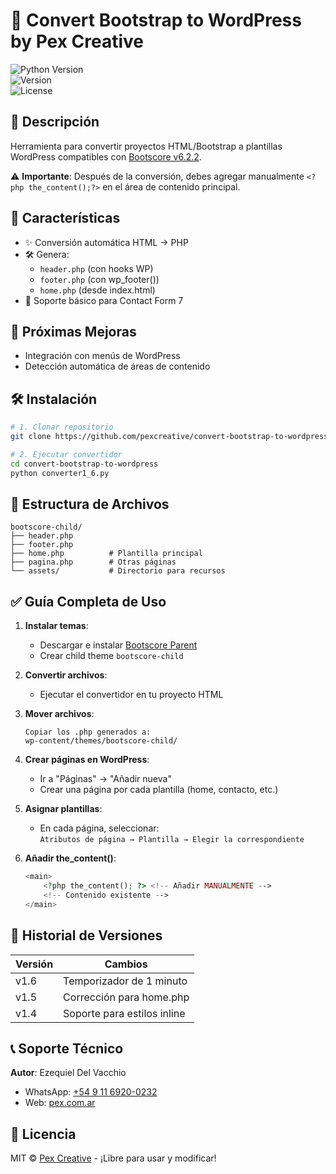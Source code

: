 # 🚀 Convert Bootstrap to WordPress by Pex Creative  
![Python Version](https://img.shields.io/badge/python-3.6%2B-blue)  
![Version](https://img.shields.io/badge/version-1.6-orange)  
![License](https://img.shields.io/badge/license-MIT-green)  

## 📝 Descripción  
Herramienta para convertir proyectos HTML/Bootstrap a plantillas WordPress compatibles con [Bootscore v6.2.2](https://bootscore.me/).  

⚠️ **Importante**: Después de la conversión, debes agregar manualmente `<?php the_content();?>` en el área de contenido principal.  

## 🌟 Características  
- ✨ Conversión automática HTML → PHP  
- 🛠️ Genera:  
  - `header.php` (con hooks WP)  
  - `footer.php` (con wp_footer())  
  - `home.php` (desde index.html)  
- 📝 Soporte básico para Contact Form 7  

## 🚧 Próximas Mejoras  
- Integración con menús de WordPress  
- Detección automática de áreas de contenido  

## 🛠️ Instalación  
```bash  
# 1. Clonar repositorio  
git clone https://github.com/pexcreative/convert-bootstrap-to-wordpress.git

# 2. Ejecutar convertidor  
cd convert-bootstrap-to-wordpress  
python converter1_6.py
```  

## 📂 Estructura de Archivos  
```
bootscore-child/  
├── header.php  
├── footer.php  
├── home.php          # Plantilla principal  
├── pagina.php        # Otras páginas  
└── assets/           # Directorio para recursos  
```  

## ✅ Guía Completa de Uso  

1. **Instalar temas**:  
   - Descargar e instalar [Bootscore Parent](https://bootscore.me/)  
   - Crear child theme `bootscore-child`  

2. **Convertir archivos**:  
   - Ejecutar el convertidor en tu proyecto HTML  

3. **Mover archivos**:  
   ```  
   Copiar los .php generados a:  
   wp-content/themes/bootscore-child/  
   ```  

4. **Crear páginas en WordPress**:  
   - Ir a "Páginas" → "Añadir nueva"  
   - Crear una página por cada plantilla (home, contacto, etc.)  

5. **Asignar plantillas**:  
   - En cada página, seleccionar:  
     `Atributos de página → Plantilla → Elegir la correspondiente`  

6. **Añadir the_content()**:  
   ```php  
   <main>  
       <?php the_content(); ?> <!-- Añadir MANUALMENTE -->  
       <!-- Contenido existente -->  
   </main>  
   ```  

## 📜 Historial de Versiones  
| Versión | Cambios |  
|---------|---------|  
| v1.6 | Temporizador de 1 minuto |  
| v1.5 | Corrección para home.php |  
| v1.4 | Soporte para estilos inline |  

## 📞 Soporte Técnico  
**Autor**: Ezequiel Del Vacchio  
- WhatsApp: [+54 9 11 6920-0232](https://wa.me/+5491169200232)  
- Web: [pex.com.ar](https://pex.com.ar/desarrollo-apps/)  

## 📄 Licencia  
MIT © [Pex Creative](https://pex.com.ar/desarrollo-apps/) - ¡Libre para usar y modificar!